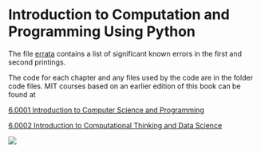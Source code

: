 # Introduction to Computation and Programming Using Python

The file [errata](errata.pdf) contains a list of significant known errors in the first and second printings.

The code for each chapter and any files used by the code are in the folder code files.
MIT courses based on an earlier edition of this book can be found at

[6.0001 Introduction to Computer Science and Programming](https://ocw.mit.edu/courses/electrical-engineering-and-computer-science/6-0001-introduction-to-computer-science-and-programming-in-python-fall-2016/)

[6.0002 Introduction to Computational Thinking and Data Science](https://ocw.mit.edu/courses/electrical-engineering-and-computer-science/6-0002-introduction-to-computational-thinking-and-data-science-fall-2016/)

![](cover.jpg)
